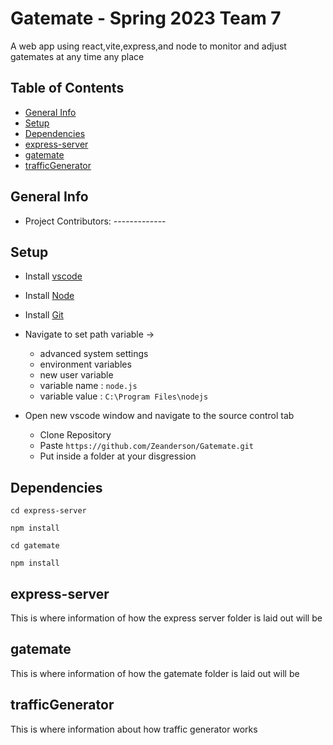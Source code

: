 # Gatemate - Spring 2023 Team 7
A web app using react,vite,express,and node to monitor and adjust gatemates at any time any place

## Table of Contents
* [General Info](#general-info)
* [Setup](#setup)
* [Dependencies](#dependencies)
* [express-server](#express-server)
* [gatemate](#gatemate)
* [trafficGenerator](#trafficgenerator)

## General Info
* Project Contributors: -------------

## Setup
* Install [vscode](https://code.visualstudio.com/download/)

* Install [Node](https://nodejs.org/en/download)

* Install [Git](https://git-scm.com/download/win)

* Navigate to set path variable ->
    * advanced system settings
    * environment variables
    * new user variable
    * variable name :  `node.js`
    * variable value : `C:\Program Files\nodejs`


* Open new vscode window and navigate to the source control tab
    * Clone Repository
    * Paste `https://github.com/Zeanderson/Gatemate.git`
    * Put inside a folder at your disgression


## Dependencies
```
cd express-server
```
```
npm install 
```
```
cd gatemate
```
```
npm install 
```

## express-server
This is where information of how the express server folder is laid out will be

## gatemate 
This is where information of how the gatemate folder is laid out will be

## trafficGenerator
This is where information about how traffic generator works